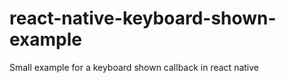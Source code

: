 # react-native-keyboard-shown-example

Small example for a keyboard shown callback in react native

